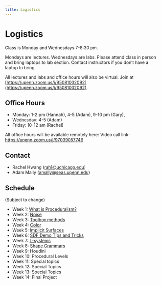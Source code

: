 ```yaml
---
title: Logistics
---
```


# Logistics

Class is Monday and Wednesdays 7-8:30 pm.

Mondays are lectures. Wednesdays are labs. Please attend class in person and bring laptops to lab section. Contact instructors if you don’t have a laptop to bring

All lectures and labs and office hours will also be virtual. Join at [https://upenn.zoom.us/j/95081002092](https://upenn.zoom.us/j/95081002092).

## Office Hours
- Monday: 1-2 pm (Hannah), 4-5 (Adam), 9-10 pm (Gary), 
- Wednesday: 4-5 (Adam) 
- Friday: 10-12 am (Rachel)

All office hours will be available remotely here:
Video call link: https://upenn.zoom.us/j/97039057746

## Contact
- Rachel Hwang (rah1@uchicago.edu)
- Adam Mally (amally@seas.upenn.edu)

## Schedule
(Subject to change)

- Week 1: [What is Proceduralism?](/What%20is%20proceduralism_.pdf)
- Week 2: [Noise](/noise-2021.pdf)
- Week 3: [Toolbox methods](/toolbox_functions.pdf)
- Week 4: [Color](/color.pdf)
- Week 5: [Implicit Surfaces](/implicit_surfaces.pdf)
- Week 6: [SDF Demo Tips and Tricks](/demo_tips.pdf)
- Week 7: [L-systems](/lsystems.pdf)
- Week 8: [Shape Grammars](/shape_grammar.pdf)
- Week 9: Houdini
- Week 10: Procedural Levels
- Week 11: Special topics
- Week 12: Special Topics
- Week 13: Special Topics
- Week 14: Final Project

